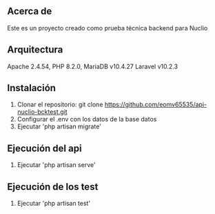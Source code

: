 
## Acerca de

Este es un proyecto creado como prueba técnica backend para Nuclio

## Arquitectura

Apache 2.4.54, PHP 8.2.0, MariaDB v10.4.27 Laravel v10.2.3

## Instalación

1. Clonar el repositorio: git clone https://github.com/eomv65535/api-nuclio-bcktest.git
2. Configurar el .env con los datos de la base datos
3. Ejecutar 'php artisan migrate'


## Ejecución del api

1. Ejecutar 'php artisan serve'

## Ejecución de los test

1. Ejecutar 'php artisan test'
